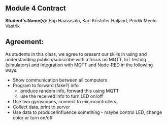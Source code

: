 ## Module 4 Contract

**Student's Name(s):** Epp Haavasalu, Karl Kristofer Haljand, Priidik Meelo Västrik

## Agreement:

As students in this class, we agree to present our skills in using and understanding publish/subscribe with a focus on MQTT, IoT testing (simulators) and integration with MQTT and Node-RED in the following ways:

* Show communication between all computers
* Program to forward (fake?) info
  * produce random info, forward this using MQTT
  * use the received info to turn LED on/off
* Use two gyroscopes, connect to microcontrollers.
* Collect data, print to server
* Use data to produce/influence something - maybe control LED, change color or turn on/off
